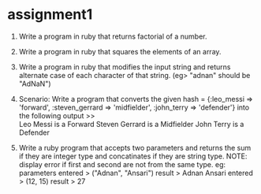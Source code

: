 # assignment1

1. Write a program in ruby that returns factorial of a number.

2. Write a program in ruby that squares the elements of an array.

3. Write a program in ruby that modifies the input string and returns alternate case of each character of that string. (eg> "adnan" should be "AdNaN")

4. Scenario: Write a program that converts the given hash = {:leo_messi => 'forward', :steven_gerrard => 'midfielder', :john_terry => 'defender'} into the following output >>  
Leo Messi is a Forward
Steven Gerrard is a Midfielder
John Terry is a Defender

5. Write a ruby program that accepts two parameters and returns the sum if they are integer type and concatinates if they are string type.
NOTE: display error if first and second are not from the same type.
eg: parameters entered > ("Adnan", "Ansari")  result > Adnan Ansari
               entered > (12, 15) 			      result > 27
